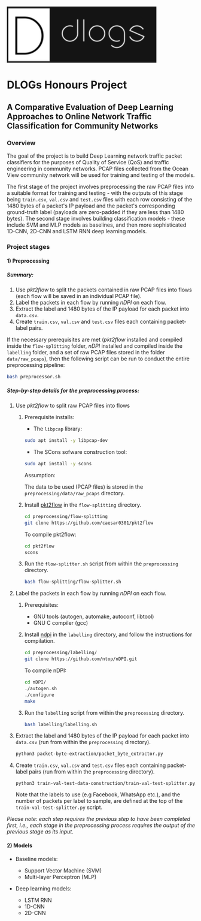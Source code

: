 <br>
<img src="logo.png" alt="DLOGs" width="400"/>

# DLOGs Honours Project 
## A Comparative Evaluation of Deep Learning Approaches to Online Network Traffic Classification for Community Networks

### Overview

The goal of the project is to build Deep Learning network traffic packet classifiers for the purposes of Quality of Service (QoS) and traffic engineering in community networks. PCAP files collected from the Ocean View community network will be used for training and testing of the models. 

The first stage of the project involves preprocessing the raw PCAP files into a suitable format for training and testing - with the outputs of this stage being `train.csv`, `val.csv` and `test.csv` files with each row consisting of the 1480 bytes of a packet's IP payload and the packet's corresponding ground-truth label (payloads are zero-padded if they are less than 1480 bytes). The second stage involves building classification models - these include SVM and MLP models as baselines, and then more sophisticated 1D-CNN, 2D-CNN and LSTM RNN deep learning models.

### Project stages

#### 1) Preprocessing

##### Summary:

1. Use *pkt2flow* to split the packets contained in raw PCAP files into flows (each flow will be saved in an individual PCAP file).
2. Label the packets in each flow by running *nDPI* on each flow.
3. Extract the label and 1480 bytes of the IP payload for each packet into `data.csv`.
4. Create `train.csv`, `val.csv` and `test.csv` files each containing packet-label pairs.

If the necessary prerequisites are met (*pkt2flow* installed and compiled inside the `flow-splitting` folder, *nDPI* installed and compiled inside the `labelling` folder, and a set of raw PCAP files stored in the folder `data/raw_pcaps`), then the following script can be run to conduct the entire preprocessing pipeline:

```bash
bash preprocessor.sh
```

##### Step-by-step details for the preprocessing process:

1. Use *pkt2flow* to split raw PCAP files into flows

    1. Prerequisite installs:

        - The `libpcap` library:
        
        ```bash
        sudo apt install -y libpcap-dev
        ```

        - The SCons sofware construction tool:

        ```bash
        sudo apt install -y scons
        ```

        Assumption:

        The data to be used (PCAP files) is stored in the `preprocessing/data/raw_pcaps` directory.

    2. Install [pkt2flow](https://github.com/caesar0301/pkt2flow) in the `flow-splitting` directory.

        ```bash
        cd preprocessing/flow-splitting
        git clone https://github.com/caesar0301/pkt2flow
        ```

        To compile pkt2flow:
        ```bash
        cd pkt2flow
        scons
        ```

    3.  Run the `flow-splitter.sh` script from within the `preprocessing` directory.
        ```bash
        bash flow-splitting/flow-splitter.sh
        ```
        

2. Label the packets in each flow by running *nDPI* on each flow.

    1. Prerequisites:

        - GNU tools (autogen, automake, autoconf, libtool)
        - GNU C compiler (gcc)

    2. Install [ndpi](https://github.com/ntop/nDPI) in the `labelling` directory, and follow the instructions for compilation.

        ```bash
        cd preprocessing/labelling/
        git clone https://github.com/ntop/nDPI.git
        ```
        To compile nDPI:
        ```bash
        cd nDPI/
        ./autogen.sh
        ./configure
        make
        ```

    2. Run the `labelling` script from within the `preprocessing` directory.
        ```bash
        bash labelling/labelling.sh
        ```

3. Extract the label and 1480 bytes of the IP payload for each packet into `data.csv` (run from within the `preprocessing` directory).
    
    ```bash
    python3 packet-byte-extraction/packet_byte_extractor.py
    ```

4. Create `train.csv`, `val.csv` and `test.csv` files each containing packet-label pairs (run from within the `preprocessing` directory).

    ```python3
    python3 train-val-test-data-construction/train-val-test-splitter.py
    ```

    Note that the labels to use (e.g Facebook, WhatsApp etc.), and the number of packets per label to sample, are defined at the top of the `train-val-test-splitter.py` script.

*Please note: each step requires the previous step to have been completed first, i.e., each stage in the preprocessing process requires the output of the previous stage as its input*.

#### 2) Models

- Baseline models:
    -   Support Vector Machine (SVM)
    -   Multi-layer Perceptron (MLP)

- Deep learning models:
    -   LSTM RNN
    -   1D-CNN
    -   2D-CNN